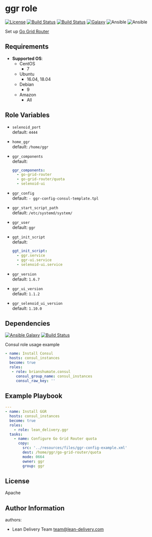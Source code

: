 ggr role
=========
[![License](https://img.shields.io/badge/license-Apache-green.svg?style=flat)](https://raw.githubusercontent.com/lean-delivery/ansible-role-ggr/master/LICENSE)
[![Build Status](https://travis-ci.org/lean-delivery/ansible-role-ggr.svg?branch=master)](https://travis-ci.org/lean-delivery/ansible-role-ggr)
[![Build Status](https://gitlab.com/lean-delivery/ansible-role-ggr/badges/master/pipeline.svg)](https://gitlab.com/lean-delivery/ansible-role-ggr/pipelines)
[![Galaxy](https://img.shields.io/badge/galaxy-lean__delivery.ggr-blue.svg)](https://galaxy.ansible.com/lean_delivery/ggr)
![Ansible](https://img.shields.io/ansible/role/d/42600.svg)
![Ansible](https://img.shields.io/badge/dynamic/json.svg?label=min_ansible_version&url=https%3A%2F%2Fgalaxy.ansible.com%2Fapi%2Fv1%2Froles%2F42600%2F&query=$.min_ansible_version)

Set up [Go Grid Router](https://aerokube.com/ggr/latest/)

Requirements
------------

- **Supported OS**:
  - CentOS
    - 7
  - Ubuntu
    - 16.04, 18.04
  - Debian
    - 9
  - Amazon
    - All

Role Variables
--------------

- `selenoid_port`  
  default: `4444`
- `home_ggr`  
  default: `/home/ggr`
- `ggr_components`  
  default: 
  ```yaml
  ggr_components:
    - go-grid-router
    - go-grid-router/quota
    - selenoid-ui
  ```
 
- `ggr_config`  
  default: `- ggr-config-consul-template.tpl`
- `ggr_start_script_path`  
  default: `/etc/systemd/system/`
- `ggr_user`  
  default: `ggr`

- `ggt_init_script`  
  default:
  ```yaml
  ggt_init_script:
    - ggr.service
    - ggr-ui.service
    - selenoid-ui.service
  ```
- `ggr_version`  
  default: `1.6.7`
- `ggr_ui_version`  
  default: `1.1.2`
- `ggr_selenoid_ui_version`  
  default: `1.10.0`

Dependencies
------------

[![Ansible Galaxy](https://img.shields.io/badge/galaxy-brianshumate.consul-blue.svg)](https://galaxy.ansible.com/brianshumate/consul/)
[![Build Status](https://travis-ci.org/brianshumate/ansible-consul.svg?branch=master)](https://travis-ci.org/brianshumate/ansible-consul)

 Consul role usage example
 ```yaml
 - name: Install Consul
   hosts: consul_instances
   become: true
   roles:
    - role: brianshumate.consul
      consul_group_name: consul_instances
      consul_raw_key: ''
 ```

Example Playbook
----------------

```yaml
---
- name: Install GGR
  hosts: consul_instances
  become: true
  roles:
    - role: lean_delivery.ggr
  tasks:
    - name: Configure Go Grid Router quota
      copy:
        src: '../resources/files/ggr-config-example.xml'
        dest: /home/ggr/go-grid-router/quota
        mode: 0664
        owner: ggr
        group: ggr
```

License
-------
Apache

Author Information
------------------

authors:
  - Lean Delivery Team <team@lean-delivery.com>
